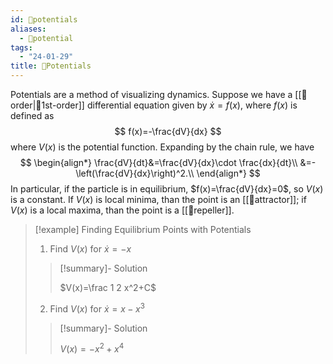 ```yaml
---
id: 📙potentials
aliases:
  - 📙potential
tags:
  - "24-01-29"
title: 📙Potentials
---
```


Potentials are a method of visualizing dynamics. Suppose we have a [[📘order|📘1st-order]] differential equation given by $\dot{x}=f(x)$, where $f(x)$ is defined as 
$$
f(x)=-\frac{dV}{dx}
$$
where $V(x)$ is the potential function. Expanding by the chain rule, we have 
$$
\begin{align*}
\frac{dV}{dt}&=\frac{dV}{dx}\cdot \frac{dx}{dt}\\
&=-\left(\frac{dV}{dx}\right)^2.\\
\end{align*}
$$
In particular, if the particle is in equilibrium, $f(x)=\frac{dV}{dx}=0$, so $V(x)$ is a constant. If $V(x)$ is local minima, than the point is an [[📘attractor]]; if $V(x)$ is a local maxima, than the point is a [[📘repeller]].

> [!example] Finding Equilibrium Points with Potentials
>
> 1. Find $V(x)$ for $\dot{x}=-x$
>
> > [!summary]- Solution
> > 
> > $V(x)=\frac 1 2 x^2+C$
> 
> 2. Find $V(x)$ for $\dot{x}=x-x^3$
> 
> > [!summary]- Solution 
> > 
> > $V(x)=-x^2+x^4$
